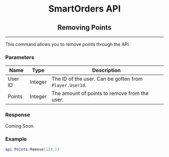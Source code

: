 <div align="center">

# **SmartOrders API**
## **Removing Points**
---
</div>

This command allows you to remove points through the API.


### **Parameters**

| Name | Type | Description |
| ----------- | ----------- | ------- |
| User ID | Integer | The ID of the user. Can be gotten from `Player.UserId`.
| Points | Integer | The amount of points to remove from the user.


### **Response**

Coming Soon.

### **Example**

```lua
api.Points:Remove(123,1)
```